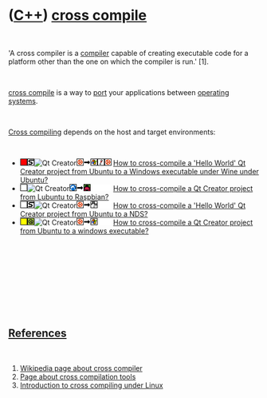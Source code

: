 



 

 

 

 

 

([C++](Cpp.md)) [cross compile](CppCrossCompile.md)
=====================================================

 

'A cross compiler is a [compiler](CppCompiler.md) capable of creating
executable code for a platform other than the one on which the compiler
is run.' \[1\].

 

[cross compile](CppCrossCompile.md) is a way to [port](CppPort.md)
your applications between [operating systems](CppOs.md).

 

[Cross compiling](CppCrossCompile.md) depends on the host and target
environments:

 

-   ![FAIL](PicRed.png)![STL](PicStl.png)![Qt
    Creator](PicQtCreator.png)![Ubuntu](PicUbuntu.png)![to](PicTo.png)![Windows](PicWindows.png)![Wine](PicWine.png)![Ubuntu](PicUbuntu.png)
    [How to cross-compile a 'Hello World' Qt Creator project from Ubuntu
    to a Windows executable under Wine under
    Ubuntu?](CppCrossCompileQtCreatorUbuntuHelloWorldToWindowsWineUbuntu.md)
-   ![?OKAY](PicTransparent.png)![Qt
    Creator](PicQtCreator.png)![Lubuntu](PicLubuntu.png)![to](PicTo.png)![Raspbian](PicRaspbian.png)![
    ](PicSpacer.png)![ ](PicSpacer.png)![ ](PicSpacer.png) [How to
    cross-compile a Qt Creator project from Lubuntu to
    Raspbian?](CppCrossCompileQtCreatorLubuntuToRaspbian.md)
-   ![TODO](PicTransparent.png)![STL](PicStl.png)![Qt
    Creator](PicQtCreator.png)![Ubuntu](PicUbuntu.png)![to](PicTo.png)![NDS](PicNds.png)![
    ](PicSpacer.png)![ ](PicSpacer.png) [How to cross-compile a 'Hello
    World' Qt Creator project from Ubuntu to a
    NDS?](CppCrossCompileQtCreatorUbuntuHelloWorldToNds.md)
-   ![?OKAY](PicYellow.png)![Qt](PicQt.png)![Qt
    Creator](PicQtCreator.png)![Ubuntu](PicUbuntu.png)![to](PicTo.png)![Windows](PicWindows.png)![
    ](PicSpacer.png)![ ](PicSpacer.png) [How to cross-compile a Qt
    Creator project from Ubuntu to a windows
    executable?](CppQtCrosscompileToWindows.md)

 

 

 

 

 

[References](CppReferences.md)
-------------------------------

 

1.  [Wikipedia page about cross
    compiler](http://en.wikipedia.org/wiki/Cross_compiler)
2.  [Page about cross compilation
    tools](http://www.airs.com/ian/configure/configure_5.html)
3.  [Introduction to cross compiling under
    Linux](http://www.landley.net/writing/docs/cross-compiling.html)

 

 

 

 

 





 




